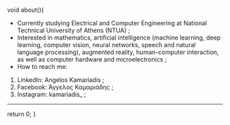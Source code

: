 void about(){
- Currently studying Electrical and Computer Engineering at National Technical University of Athens (NTUA) ;
- Interested in mathematics, artificial intelligence (machine learning, deep learning, computer vision, neural networks, speech and natural language processing), augmented reality, human-computer interaction, as well as computer hardware and microelectronics ;
- How to reach me:
1) LinkedIn: Angelos Kamariadis ;
2) Facebook: Άγγελος Καμαριάδης ;
3) Instagram: kamariadis_ ;
-------------------------------------
return 0;
}
